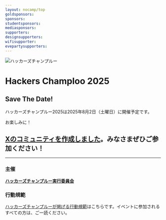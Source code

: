 ```yaml
---
layout: nocamp/top
goldsponsors:
sponsors:
studentsponsors:
mediasponsors:
supporters:
designsupporters:
wifisupporter:
evepartysupporters:
---
```



![ハッカーズチャンプルー](/img/logo/banner.png)


# Hackers Champloo 2025

## Save The Date!

ハッカーズチャンプルー2025は2025年8月2日（土曜日）に開催予定です。

お楽しみに！


## [Xのコミュニティを作成しました](https://x.com/i/communities/1893901026308272632)。みなさまぜひご参加ください！


----

### 主催

**[ハッカーズチャンプルー実行委員会](/about.html)**

### 行動規範

[ハッカーズチャンプルーが掲げる行動規範](/policy.html)はこちらです。イベントに参加されるすべての方は、ご一読ください。
